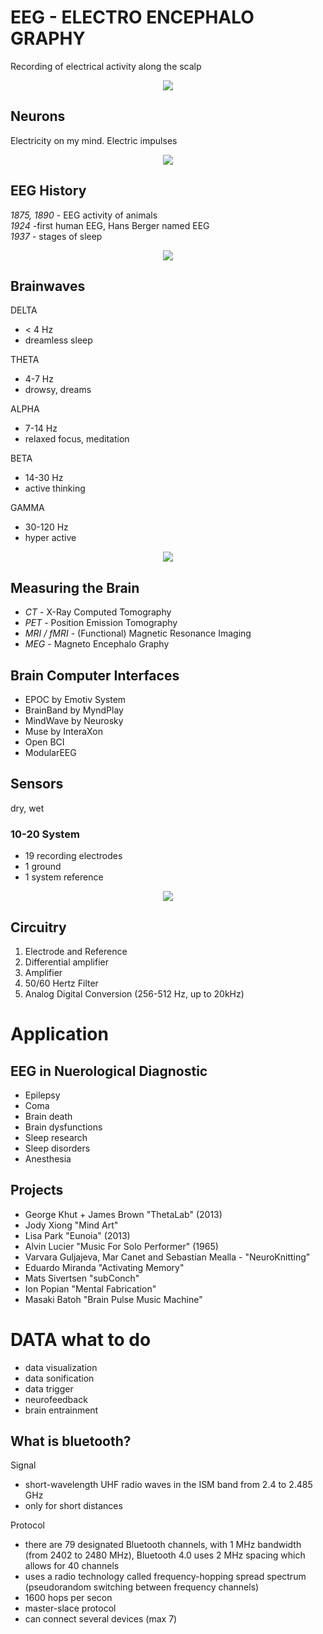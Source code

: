 
#  EEG - ELECTRO ENCEPHALO GRAPHY

Recording of electrical activity along the scalp


<p align="center">
	<img src="https://raw.githubusercontent.com/evsc/eegOSCworkshop/master/presentation/img/eeg.jpg"/>
</p>


## Neurons

Electricity on my mind. 
Electric impulses 

<p align="center">
	<img src="https://raw.githubusercontent.com/evsc/eegOSCworkshop/master/presentation/img/Berger_EEG.png"/>
</p>



## EEG History

*1875, 1890* - EEG activity of animals  
*1924* -first human EEG, Hans Berger named EEG  
*1937* - stages of sleep  

<p align="center">
	<img src="https://raw.githubusercontent.com/evsc/eegOSCworkshop/master/presentation/img/neuron.png"/>
</p>



## Brainwaves

DELTA
 * < 4 Hz
 * dreamless sleep

THETA
 * 4-7 Hz
 * drowsy, dreams

ALPHA
 * 7-14 Hz
 * relaxed focus, meditation

BETA
 * 14-30 Hz
 * active thinking

GAMMA
 * 30-120 Hz
 * hyper active


<p align="center">
	<img src="https://raw.githubusercontent.com/evsc/eegOSCworkshop/master/presentation/img/Brain-Waves-Graph-1024x827.jpg"/>
</p>




## Measuring the Brain

* *CT* - X-Ray Computed Tomography
* *PET* - Position Emission Tomography
* *MRI / fMRI* - (Functional) Magnetic Resonance Imaging
* *MEG* - Magneto Encephalo Graphy





## Brain Computer Interfaces

* EPOC by Emotiv System
* BrainBand by MyndPlay
* MindWave by Neurosky
* Muse by InteraXon
* Open BCI
* ModularEEG

## Sensors

dry, wet

### 10-20 System

 * 19 recording electrodes
 * 1 ground
 * 1 system reference

<p align="center">
	<img src="https://raw.githubusercontent.com/evsc/eegOSCworkshop/master/presentation/img/image011.jpg"/>
</p>

## Circuitry

 1. Electrode and Reference
 2. Differential amplifier
 3. Amplifier
 4. 50/60 Hertz Filter
 5. Analog Digital Conversion (256-512 Hz, up to 20kHz)








# Application

## EEG in Nuerological Diagnostic

 * Epilepsy
 * Coma
 * Brain death
 * Brain dysfunctions
 * Sleep research
 * Sleep disorders
 * Anesthesia

## Projects 

 * George Khut + James Brown "ThetaLab" (2013)
 * Jody Xiong "Mind Art" 
 * Lisa Park "Eunoia" (2013)
 * Alvin Lucier "Music For Solo Performer" (1965) 
 * Varvara Guljajeva, Mar Canet and Sebastian Mealla - "NeuroKnitting" 
 * Eduardo Miranda "Activating Memory"
 * Mats Sivertsen "subConch" 
 * Ion Popian "Mental Fabrication"
 * Masaki Batoh "Brain Pulse Music Machine"




# DATA what to do

 * data visualization
 * data sonification
 * data trigger
 * neurofeedback
 * brain entrainment


















What is bluetooth?
---

Signal

 * short-wavelength UHF radio waves in the ISM band from 2.4 to 2.485 GHz
 * only for short distances

Protocol

 * there are 79 designated Bluetooth channels, with 1 MHz bandwidth (from 2402 to 2480 MHz), Bluetooth 4.0 uses 2 MHz spacing which allows for 40 channels
 * uses a radio technology called frequency-hopping spread spectrum (pseudorandom switching between frequency channels)
 * 1600 hops per secon
 * master-slace protocol
 * can connect several devices (max 7)


